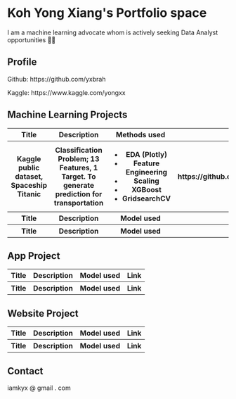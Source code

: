 
# Koh Yong Xiang's Portfolio space</h1>
<p>I am a machine learning advocate whom is actively seeking Data Analyst opportunities 👨‍🏫 </p>
<h2>Profile</h2>
<p>Github: https://github.com/yxbrah</p>
<p>Kaggle: https://www.kaggle.com/yongxx</p>

<h2>Machine Learning Projects</h2>
<table>
  <tr>
    <th>Title</th>
    <th>Description</th>
    <th>Methods used</th>
    <th>Link</th>
  </tr>
    <tr>
    <th>Kaggle public dataset, Spaceship Titanic</th>
    <th>Classification Problem; 13 Features, 1 Target. To generate prediction for transportation</th>
    <th><ul><li>EDA (Plotly)</li> <li>Feature Engineering</li><li>Scaling</li> <li>XGBoost</li><li>GridsearchCV</li></ul></th>
    <th>https://github.com/yxbrah/Spaceship_Titanic_Kaggle</th>
  </tr>
    <tr>
    <th>Title</th>
    <th>Description</th>
    <th>Model used</th>
    <th>Link</th>
  </tr>
    <tr>
    <th>Title</th>
    <th>Description</th>
    <th>Model used</th>
    <th>Link</th>
  </tr>
  </table>

  <h2>App Project</h2>
<table>
  <tr>
    <th>Title</th>
    <th>Description</th>
    <th>Model used</th>
    <th>Link</th>
  </tr>
    <tr>
    <th>Title</th>
    <th>Description</th>
    <th>Model used</th>
    <th>Link</th>
  </tr>
  </table>

   <h2>Website Project</h2>
<table>
  <tr>
    <th>Title</th>
    <th>Description</th>
    <th>Model used</th>
    <th>Link</th>
  </tr>
    <tr>
    <th>Title</th>
    <th>Description</th>
    <th>Model used</th>
    <th>Link</th>
  </tr>
  </table>

<h2>Contact</h2>
iamkyx @ gmail . com


